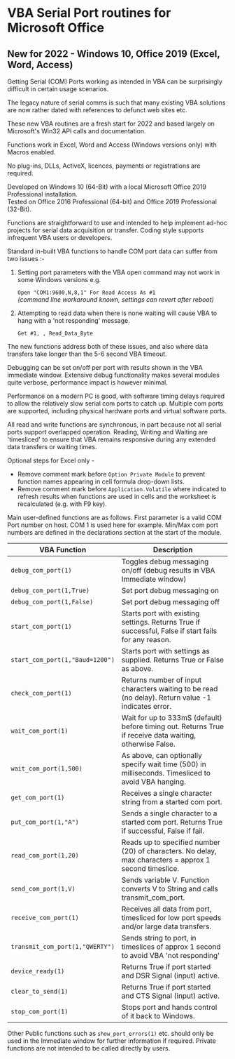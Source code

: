 # VBA Serial Port routines for Microsoft Office
## New for 2022 - Windows 10, Office 2019 (Excel, Word, Access)

Getting Serial (COM) Ports working as intended in VBA can be surprisingly difficult in certain usage scenarios. 

The legacy nature of serial comms is such that many existing VBA solutions are now rather dated with references to defunct web sites etc. 

These new VBA routines are a fresh start for 2022 and based largely on Microsoft's Win32 API calls and documentation. 

Functions work in Excel, Word and Access (Windows versions only) with Macros enabled.

No plug-ins, DLLs, ActiveX, licences, payments or registrations are required.  

Developed on Windows 10 (64-Bit) with a local Microsoft Office 2019 Professional installation.  
Tested on Office 2016 Professional (64-bit) and Office 2019 Professional (32-Bit).

Functions are straightforward to use and intended to help implement ad-hoc projects for serial data acquisition or transfer.
Coding style supports infrequent VBA users or developers.

Standard in-built VBA functions to handle COM port data can suffer from two issues :-

1. Setting port parameters with the VBA open command may not work in some Windows versions e.g.

   `Open "COM1:9600,N,8,1" For Read Access As #1`       \
     _(command line workaround known, settings can revert after reboot)_

2. Attempting to read data when there is none waiting will cause VBA to hang with a 'not responding' message.  
  
   `Get #1, , Read_Data_Byte`  
  
The new functions address both of these issues, and also where data transfers take longer than the 5-6 second VBA timeout.

Debugging can be set on/off per port with results shown in the VBA immediate window. Extensive debug functionality makes several modules quite verbose, performance impact is however minimal. 

Performance on a modern PC is good, with software timing delays required to allow the relatively slow serial com ports to catch up.  Multiple com ports are supported, including physical hardware ports and virtual software ports. 

All read and write functions are synchronous, in part because not all serial ports support overlapped operation. Reading, Writing and Waiting are 'timesliced' to ensure that VBA remains responsive during any extended data transfers or waiting times. 

Optional steps for Excel only - 

- Remove comment mark before `Option Private Module` to prevent function names appearing in cell formula drop-down lists. 
- Remove comment mark before `Application.Volatile` where indicated to refresh results when functions are used in cells and the worksheet is recalculated (e.g. with F9 key).

Main user-defined functions are as follows. First parameter is a valid COM Port number on host. COM 1 is used here for example. Min/Max com port numbers are defined in the declarations section at the start of the module.


| VBA Function                            | Description                                                                                              |
| --------------------------------------- | -------------------------------------------------------------------------------------------------------- |
| `debug_com_port(1)`                     | Toggles debug messaging on/off (debug results in VBA Immediate window)                                   |
| `debug_com_port(1,True)`                | Set port debug messaging on                                                                              |          
| `debug_com_port(1,False)`               | Set port debug messaging off                                                                             |  
| `start_com_port(1)`                     | Starts port with existing settings. Returns True if successful, False if start fails for any reason.     | 
| `start_com_port(1,"Baud=1200")`         | Starts port with settings as supplied. Returns True or False as above.                                   |
| `check_com_port(1)`                     | Returns number of input characters waiting to be read (no delay). Return value -1 indicates error.       |
| `wait_com_port(1)`                      | Wait for up to 333mS (default) before timing out. Returns True if receive data waiting, otherwise False. |
| `wait_com_port(1,500)`                  | As above, can optionally specify wait time (500) in milliseconds. Timesliced to avoid VBA hanging.       |  
| `get_com_port(1)`                       | Receives a single character string from a started com port.                                              |
| `put_com_port(1,"A")`                   | Sends a single character to a started com port. Returns True if successful, False if fail.               |
| `read_com_port(1,20)`                   | Reads up to specified number (20) of characters. No delay, max characters = approx 1 second timeslice.   |
| `send_com_port(1,V)`                    | Sends variable V. Function converts V to String and calls transmit_com_port.                             |
| `receive_com_port(1)`                   | Receives all data from port, timesliced for low port speeds and/or large data transfers.                 |
| `transmit_com_port(1,"QWERTY")`         | Sends string to port, in timeslices of approx 1 second to avoid VBA 'not responding'                     |
| `device_ready(1)`                       | Returns True if port started and DSR Signal (input) active.                                              |
| `clear_to_send(1)`                      | Returns True if port started and CTS Signal (input) active.                                              |
| `stop_com_port(1)`                      | Stops port and hands control of it back to Windows.                                                      |

Other Public functions such as `show_port_errors(1)` etc. should only be used in the Immediate window for further information if required.
Private functions are not intended to be called directly by users.
